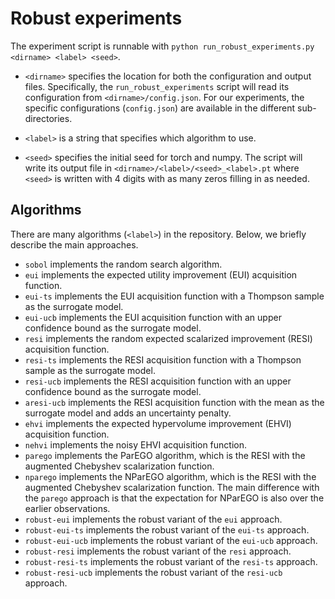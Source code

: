 # Robust experiments

The experiment script is runnable with `python run_robust_experiments.py <dirname> <label> <seed>`.

- `<dirname>` specifies the location for both the configuration and output files. Specifically, the `run_robust_experiments` script will read its configuration from `<dirname>/config.json`. For our experiments, the specific configurations (`config.json`) are available in the different sub-directories.

- `<label>` is a string that specifies which algorithm to use.

- `<seed>` specifies the initial seed for torch and numpy. The script will write its output file in `<dirname>/<label>/<seed>_<label>.pt` where `<seed>` is written with 4 digits with as many zeros filling in as needed.

## Algorithms
There are many algorithms (`<label>`) in the repository. Below, we briefly describe the main approaches.

- `sobol` implements the random search algorithm.
- `eui` implements the expected utility improvement (EUI) acquisition function.
- `eui-ts` implements the EUI acquisition function with a Thompson sample as the surrogate model.
- `eui-ucb` implements the EUI acquisition function with an upper confidence bound as the surrogate model.
- `resi` implements the random expected scalarized improvement (RESI) acquisition function.
- `resi-ts` implements the RESI acquisition function with a Thompson sample as the surrogate model.
- `resi-ucb` implements the RESI acquisition function with an upper confidence bound as the surrogate model.
- `aresi-ucb` implements the RESI acquisition function with the mean as the surrogate model and adds an uncertainty penalty.
- `ehvi` implements the expected hypervolume improvement (EHVI) acquisition function.
- `nehvi` implements the noisy EHVI acquisition function.
- `parego` implements the ParEGO algorithm, which is the RESI with the augmented Chebyshev scalarization function.
- `nparego` implements the NParEGO algorithm, which is the RESI with the augmented Chebyshev scalarization function. The main difference with the `parego` approach is that the expectation for NParEGO is also over the earlier observations.
- `robust-eui` implements the robust variant of the `eui` approach.
- `robust-eui-ts` implements the robust variant of the `eui-ts` approach.
- `robust-eui-ucb` implements the robust variant of the `eui-ucb` approach.
- `robust-resi` implements the robust variant of the `resi` approach.
- `robust-resi-ts` implements the robust variant of the `resi-ts` approach.
- `robust-resi-ucb` implements the robust variant of the `resi-ucb` approach.
